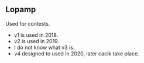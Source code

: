 ## Lopamp

Used for contests.

* v1 is used in 2018.
* v2 is used in 2019.
* I do not know what v3 is.
* v4 designed to used in 2020, later cacik take place.
